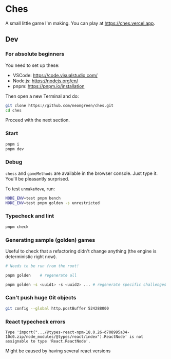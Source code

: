 # Ches

A small little game I'm making.
You can play at <https://ches.vercel.app>.

## Dev

### For absolute beginners

You need to set up these:

* VSCode: https://code.visualstudio.com/
* Node.js: https://nodejs.org/en/
* pnpm: https://pnpm.io/installation

Then open a new Terminal and do:

```bash
git clone https://github.com/neongreen/ches.git
cd ches
```

Proceed with the next section.

### Start

```bash
pnpm i
pnpm dev
```

### Debug

`chess` and `gameMethods` are available in the browser console. Just type it. You'll be pleasantly surprised.

To test `unmakeMove`, run:

```bash
NODE_ENV=test pnpm bench
NODE_ENV=test pnpm golden -s unrestricted
```

### Typecheck and lint

```bash
pnpm check
```

### Generating sample (golden) games

Useful to check that a refactoring didn't change anything (the engine is deterministic right now).

```bash
# Needs to be run from the root!

pnpm golden    # regenerate all

pnpm golden -s <uuid1> -s <uuid2> ... # regenerate specific challenges
```

### Can't push huge Git objects

```bash
git config --global http.postBuffer 524288000
```

### React typecheck errors

```
Type 'import(".../@types-react-npm-18.0.26-d708995a34-10c0.zip/node_modules/@types/react/index").ReactNode' is not assignable to type 'React.ReactNode'.
```

Might be caused by having several react versions
